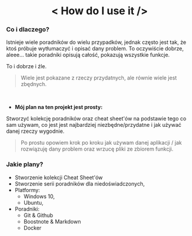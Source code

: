 <div align="center">

# < How do I use it />
</div>

<div style="justify">

### Co i dlaczego?

Istnieje wiele poradników do wielu przypadków, jednak często jest tak, że ktoś próbuje wytłumaczyć i opisać dany problem. To oczywiście dobrze, aleee... takie poradniki opisują całość, pokazują wszystkie funkcje.

To i dobrze i źle.

>Wiele jest pokazane z rzeczy przydatnych, ale równie wiele jest zbędnych.

<br>

* **Mój plan na ten projekt jest prosty:**

Stworzyć kolekcję poradników oraz cheat sheet'ów na podstawie tego co sam używam, co jest jest najbardziej niezbędne/przydatne i jak używać danej rzeczy wygodnie.

>Po prostu opowiem krok po kroku jak używam danej aplikacji / jak rozwiązuję dany problem oraz wrzucę pliki ze zbiorem funkcji.


### Jakie plany?
* Stworzenie kolekcji Cheat Sheet'ów
* Stworzenie serii poradników dla niedoświadczonych,
* Platformy:
  * Windows 10,
  * Ubuntu,
* Poradniki:
  * Git & Github
  * Boostnote & Markdown
  * Docker
</div>
